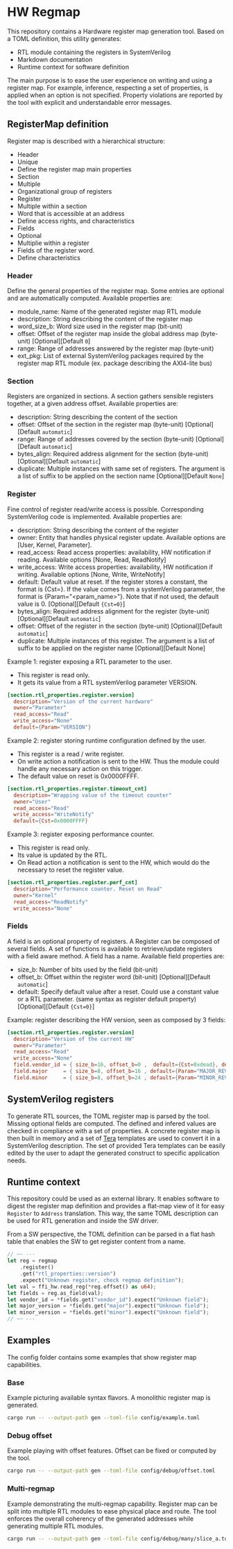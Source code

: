 # HW Regmap

This repository contains a Hardware register map generation tool.
Based on a TOML definition, this utility generates:
* RTL module containing the registers in SystemVerilog
* Markdown documentation
* Runtime context for software definition

The main purpose is to ease the user experience on writing and using a register map.
For example, inference, respecting a set of properties, is applied when an option is not specified.
Property violations are reported by the tool with explicit and understandable error messages.


## RegisterMap definition
Register map is described with a hierarchical structure:
* Header
 * Unique
 * Define the register map main properties
* Section
 * Multiple
 * Organizational group of registers
* Register
 * Multiple within a section
 * Word that is accessible at an address
 * Define access rights, and characteristics
* Fields
 * Optional
 * Multiplie within a register
 * Fields of the register word.
 * Define characteristics

### Header
Define the general properties of the register map. Some entries are optional and are automatically computed.
Available properties are:
* module_name: Name of the generated register map RTL module
* description: String describing the content of the register map
* word_size_b: Word size used in the register map (bit-unit)
* offset: Offset of the register map inside the global address map (byte-unit) [Optional][Default `0`]
* range: Range of addresses answered by the register map (byte-unit)
* ext_pkg: List of external SystemVerilog packages required by the register map RTL module (ex. package describing the AXI4-lite bus)

### Section
Registers are organized in sections. A section gathers sensible registers together, at a given address offset.
Available properties are:
* description: String describing the content of the section
* offset: Offset of the section in the register map (byte-unit) [Optional][Default `automatic`]
* range: Range of addresses covered by the section (byte-unit) [Optional][Default `automatic`]
* bytes_align: Required address alignment for the section (byte-unit) [Optional][Default `automatic`]
* duplicate: Multiple instances with same set of registers. The argument is a list of suffix to be applied on the section name [Optional][Default `None`]


### Register
Fine control of register read/write access is possible. Corresponding SystemVerilog code is implemented.
Available properties are:
* description: String describing the content of the register
* owner: Entity that handles physical register update. Available options are [User, Kernel, Parameter].
* read_access: Read access properties: availability, HW notification if reading.
               Available options [None, Read, ReadNotify]
* write_access: Write access properties: availability, HW notification if writing.
               Available options [None, Write, WriteNotify]
* default: Default value at reset. If the register stores a constant, the format is {Cst=<val>}. If the value comes from a systemVerilog parameter, the format is {Param="<param_name>"}. Note that if not used, the default value is 0. [Optional][Default `{Cst=0}`]
* bytes_align: Required address alignment for the register (byte-unit) [Optional][Default `automatic`]
* offset: Offset of the register in the section (byte-unit) [Optional][Default `automatic`]
* duplicate: Multiple instances of this register. The argument is a list of suffix to be applied on the register name [Optional][Default None]

Example 1: register exposing a RTL parameter to the user.
* This register is read only.
* It gets its value from a RTL systemVerilog parameter VERSION.
``` toml 
[section.rtl_properties.register.version]
  description="Version of the current hardware"
  owner="Parameter"
  read_access="Read"
  write_access="None"
  default={Param="VERSION"}
```

Example 2: register storing runtime configuration defined by the user.
* This register is a read / write register.
* On write action a notification is sent to the HW. Thus the module could handle any necessary action on this trigger.
* The default value on reset is 0x0000FFFF.
``` toml 
[section.rtl_properties.register.timeout_cnt]
  description="Wrapping value of the timeout counter"
  owner="User"
  read_access="Read"
  write_access="WriteNotify"
  default={Cst=0x0000FFFF}
```

Example 3: register exposing performance counter.
* This register is read only.
* Its value is updated by the RTL.
* On Read action a notification is sent to the HW, which would do the necessary to reset the register value.
``` toml 
[section.rtl_properties.register.perf_cnt]
  description="Performance counter. Reset on Read"
  owner="Kernel"
  read_access="ReadNotify"
  write_access="None"
```

### Fields
A field is an optional property of registers.
A Register can be composed of several fields. A set of functions is available to retrieve/update registers with a field aware method.
A field has a name.
Available field properties are:
* size_b: Number of bits used by the field (bit-unit)
* offset_b: Offset within the register word (bit-unit) [Optional][Default `automatic`]
* default: Specify default value after a reset. Could use a constant value or a RTL parameter. (same syntax as register default property) [Optional][Default `{Cst=0}`]

Example: register describing the HW version, seen as composed by 3 fields:
``` toml 
[section.rtl_properties.register.version]
  description="Version of the current HW"
  owner="Parameter"
  read_access="Read"
  write_access="None"
  field.vendor_id = { size_b=16, offset_b=0 ,  default={Cst=0xdead}, description="Vendor Id"}
  field.major     = { size_b=8, offset_b=16 , default={Param="MAJOR_REV"}, description="Major version number"}
  field.minor     = { size_b=8, offset_b=24 , default={Param="MINOR_REV"}, description="Minor version number"}
```

## SystemVerilog registers
To generate RTL sources, the TOML register map is parsed by the tool. Missing optional fields are computed. The defined and infered values are checked in compliance with a set of properties.
A concrete register map is then built in memory and a set of [Tera](https://github.com/Keats/tera) templates are used to convert it in a SystemVerilog description.
The set of provided Tera templates can be easily edited by the user to adapt the generated construct to specific application needs.

## Runtime context
This repository could be used as an external library. It enables software to digest the register map definition and provides a flat-map view of it for easy `Register` to `Address` translation.
This way, the same TOML description can be used for RTL generation and inside the SW driver.

From a SW perspective, the TOML definition can be parsed in a flat hash table that enables the SW to get register content from a name.

``` rust
// ~~ ---
let reg = regmap
    .register()
    .get("rtl_properties::version")
    .expect("Unknown register, check regmap definition");
let val = ffi_hw.read_reg(*reg.offset() as u64);
let fields = reg.as_field(val);
let vendor_id = *fields.get("vendor_id").expect("Unknown field");
let major_version = *fields.get("major").expect("Unknown field");
let minor_version = *fields.get("minor").expect("Unknown field");
// ~~ ---
```

## Examples
The config folder contains some examples that show register map capabilities.

### Base
Example picturing available syntax flavors. A monolithic register map is generated.
``` bash
cargo run -- --output-path gen --toml-file config/example.toml
```

### Debug offset 
Example playing with offset features. Offset can be fixed or computed by the tool.
``` bash
cargo run -- --output-path gen --toml-file config/debug/offset.toml
```

### Multi-regmap
Example demonstrating the multi-regmap capability. Register map can be split into multiple RTL modules to ease physical place and route.
The tool enforces the overall coherency of the generated addresses while generating multiple RTL modules.
``` bash
cargo run -- --output-path gen --toml-file config/debug/many/slice_a.toml --toml-file config/debug/many/slice_b.toml
```
